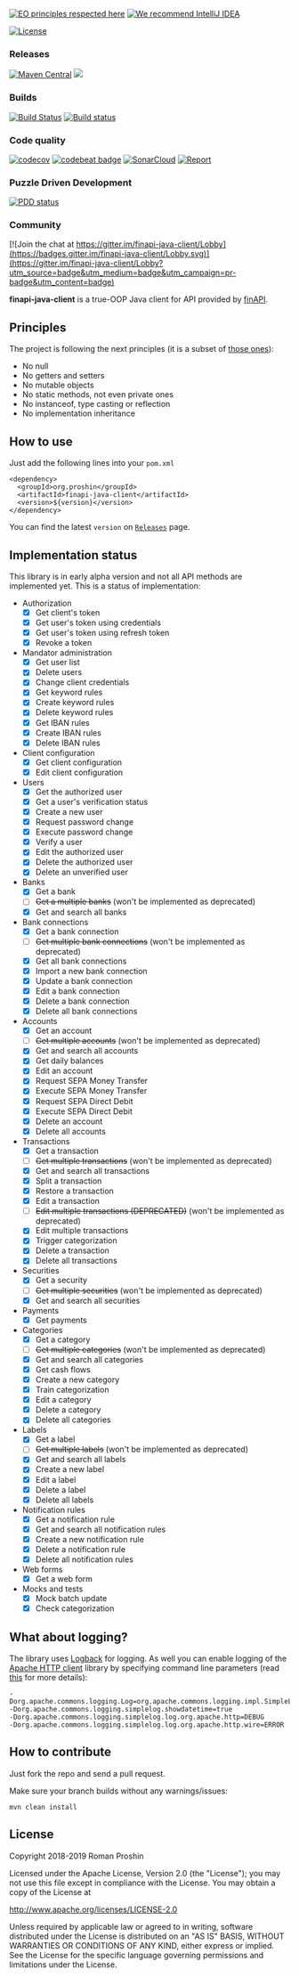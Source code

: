 [![EO principles respected here](http://www.elegantobjects.org/badge.svg)](http://www.elegantobjects.org)
[![We recommend IntelliJ IDEA](http://www.elegantobjects.org/intellij-idea.svg)](https://www.jetbrains.com/idea/)

[![License](https://img.shields.io/badge/License-Apache%202.0-blue.svg)](http://www.apache.org/licenses/LICENSE-2.0)

### Releases
[![Maven Central](https://maven-badges.herokuapp.com/maven-central/org.proshin/finapi-java-client/badge.svg)](https://maven-badges.herokuapp.com/maven-central/org.proshin/finapi-java-client)
[![](https://jitpack.io/v/proshin-roman/finapi-java-client.svg)](https://jitpack.io/#proshin-roman/finapi-java-client)

### Builds
[![Build Status](https://travis-ci.org/proshin-roman/finapi-java-client.svg?branch=master)](https://travis-ci.org/proshin-roman/finapi-java-client)
[![Build status](https://ci.appveyor.com/api/projects/status/n88wydxq8oa0eou0/branch/master?svg=true)](https://ci.appveyor.com/project/proshin-roman/finapi-java-client/branch/master)

### Code quality
[![codecov](https://codecov.io/gh/proshin-roman/finapi-java-client/branch/master/graph/badge.svg)](https://codecov.io/gh/proshin-roman/finapi-java-client)
[![codebeat badge](https://codebeat.co/badges/907cb4b8-0f65-446a-a874-9ece228ab579)](https://codebeat.co/projects/github-com-proshin-roman-finapi-java-client-master)
[![SonarCloud](https://sonarcloud.io/api/project_badges/measure?project=org.proshin%3Afinapi-java-client&metric=alert_status)](https://sonarcloud.io/dashboard?id=org.proshin%3Afinapi-java-client)
[![Report](https://inspecode.rocro.com/badges/github.com/proshin-roman/finapi-java-client/report?token=XQDM-T86oDab_Cxht2zu7R2Id6M09Uobn6izEWhA8es&branch=master)](https://inspecode.rocro.com/reports/github.com/proshin-roman/finapi-java-client/branch/master/summary)

### Puzzle Driven Development
[![PDD status](http://www.0pdd.com/svg?name=proshin-roman/finapi-java-client)](http://www.0pdd.com/p?name=proshin-roman/finapi-java-client)

### Community
[![Join the chat at https://gitter.im/finapi-java-client/Lobby](https://badges.gitter.im/finapi-java-client/Lobby.svg)](https://gitter.im/finapi-java-client/Lobby?utm_source=badge&utm_medium=badge&utm_campaign=pr-badge&utm_content=badge)


**finapi-java-client** is a true-OOP Java client for API provided by [finAPI](https://finapi.io).

## Principles

The project is following the next principles (it is a subset of [those ones](https://www.elegantobjects.org/#principles)):
- No null
- No getters and setters
- No mutable objects
- No static methods, not even private ones
- No instanceof, type casting or reflection
- No implementation inheritance

## How to use

Just add the following lines into your `pom.xml`
```!xml
<dependency>
  <groupId>org.proshin</groupId>
  <artifactId>finapi-java-client</artifactId>
  <version>${version}</version>
</dependency>
```
You can find the latest `version` on [`Releases`](https://github.com/proshin-roman/finapi-java-client/releases) page.

## Implementation status

This library is in early alpha version and not all API methods are implemented yet. This is a status of implementation:

- Authorization
    - [x] Get client's token
    - [x] Get user's token using credentials
    - [x] Get user's token using refresh token
    - [x] Revoke a token
- Mandator administration
    - [x] Get user list
    - [x] Delete users
    - [x] Change client credentials
    - [x] Get keyword rules
    - [x] Create keyword rules
    - [x] Delete keyword rules
    - [x] Get IBAN rules
    - [x] Create IBAN rules
    - [x] Delete IBAN rules
- Client configuration
    - [x] Get client configuration
    - [x] Edit client configuration
- Users
    - [x] Get the authorized user
    - [x] Get a user's verification status
    - [x] Create a new user
    - [x] Request password change
    - [x] Execute password change
    - [x] Verify a user
    - [x] Edit the authorized user
    - [x] Delete the authorized user
    - [x] Delete an unverified user 
- Banks
    - [x] Get a bank
    - [ ] ~~Get a multiple banks~~ (won't be implemented as deprecated)
    - [x] Get and search all banks
- Bank connections
    - [x] Get a bank connection
    - [ ] ~~Get multiple bank connections~~ (won't be implemented as deprecated)
    - [x] Get all bank connections
    - [x] Import a new bank connection
    - [x] Update a bank connection
    - [x] Edit a bank connection
    - [x] Delete a bank connection
    - [x] Delete all bank connections
- Accounts
    - [x] Get an account
    - [ ] ~~Get multiple accounts~~ (won't be implemented as deprecated)
    - [x] Get and search all accounts
    - [x] Get daily balances
    - [x] Edit an account
    - [x] Request SEPA Money Transfer
    - [x] Execute SEPA Money Transfer
    - [x] Request SEPA Direct Debit
    - [x] Execute SEPA Direct Debit
    - [x] Delete an account
    - [x] Delete all accounts
- Transactions
    - [x] Get a transaction
    - [ ] ~~Get multiple transactions~~ (won't be implemented as deprecated)
    - [x] Get and search all transactions
    - [x] Split a transaction
    - [x] Restore a transaction
    - [x] Edit a transaction
    - [ ] ~~Edit multiple transactions (DEPRECATED)~~ (won't be implemented as deprecated)
    - [x] Edit multiple transactions
    - [x] Trigger categorization
    - [x] Delete a transaction
    - [x] Delete all transactions
- Securities
    - [x] Get a security
    - [ ] ~~Get multiple securities~~ (won't be implemented as deprecated)
    - [x] Get and search all securities
- Payments
    - [x] Get payments
- Categories
    - [x] Get a category
    - [ ] ~~Get multiple categories~~ (won't be implemented as deprecated)
    - [x] Get and search all categories
    - [x] Get cash flows
    - [x] Create a new category
    - [x] Train categorization 
    - [x] Edit a category
    - [x] Delete a category
    - [x] Delete all categories
- Labels
    - [x] Get a label
    - [ ] ~~Get multiple labels~~ (won't be implemented as deprecated)
    - [x] Get and search all labels
    - [x] Create a new label
    - [x] Edit a label
    - [x] Delete a label
    - [x] Delete all labels
- Notification rules
    - [x] Get a notification rule
    - [x] Get and search all notification rules
    - [x] Create a new notification rule
    - [x] Delete a notification rule
    - [x] Delete all notification rules
- Web forms
    - [x] Get a web form
- Mocks and tests
    - [x] Mock batch update
    - [x] Check categorization

## What about logging?

The library uses [Logback](https://logback.qos.ch) for logging. As well you can enable logging of the [Apache HTTP 
client](https://hc.apache.org) library by specifying command line parameters 
(read [this](https://hc.apache.org/httpcomponents-client-ga/logging.html) for more details): 
```
-Dorg.apache.commons.logging.Log=org.apache.commons.logging.impl.SimpleLog
-Dorg.apache.commons.logging.simplelog.showdatetime=true
-Dorg.apache.commons.logging.simplelog.log.org.apache.http=DEBUG
-Dorg.apache.commons.logging.simplelog.log.org.apache.http.wire=ERROR
```

## How to contribute

Just fork the repo and send a pull request.

Make sure your branch builds without any warnings/issues:

```
mvn clean install
```

## License
Copyright 2018-2019 Roman Proshin

Licensed under the Apache License, Version 2.0 (the "License");
you may not use this file except in compliance with the License.
You may obtain a copy of the License at

  http://www.apache.org/licenses/LICENSE-2.0

Unless required by applicable law or agreed to in writing, software
distributed under the License is distributed on an "AS IS" BASIS,
WITHOUT WARRANTIES OR CONDITIONS OF ANY KIND, either express or implied.
See the License for the specific language governing permissions and
limitations under the License.
